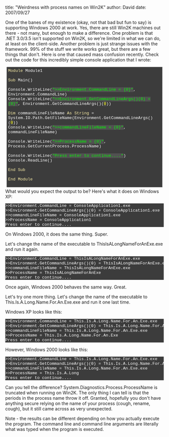 
title: "Weirdness with process names on Win2K"
author: David
date: 2007/09/27

One of the banes of my existence (okay, not that bad but fun to say) is supporting Windows 2000 at work. Yes, there are still Win2K machines out there - not many, but enough to make a difference. One problem is that .NET 3.0/3.5 isn't supported on Win2K, so we're limited in what we can do, at least on the client-side. Another problem is just strange issues with the framework. 99% of the stuff we write works great, but there are a few things that don't. 
Here is one that caused mass confusion recently. 
Check out the code for this incredibly simple console application that I wrote: <div style="border-right: rgb(221,221,221) 1px dotted; padding-right: 4px; border-top: rgb(221,221,221) 1px dotted; padding-left: 4px; font-size: small; background: rgb(60,60,60); padding-bottom: 4px; margin: 4px; border-left: rgb(221,221,221) 1px dotted; color: rgb(255,255,255); padding-top: 4px; border-bottom: rgb(221,221,221) 1px dotted; font-family: consolas,'Courier New',courier,monospace">
<span style="color: #fef1a9">Module</span> <span style="color: white">Module1</span><br><br><span style="color: #fef1a9">Sub</span> <span style="color: white">Main</span>()<br><br><span style="color: white">Console</span>.<span style="color: white">WriteLine</span>(<span style="background: #515151; color: lime">"&gt;&gt;Environment.CommandLine = {0}"</span>, <span style="color: white">Environment</span>.<span style="color: white">CommandLine</span>)<br><span style="color: white">Console</span>.<span style="color: white">WriteLine</span>(<span style="background: #515151; color: lime">"&gt;&gt;Environment.GetCommandLineArgs()(0) = {0}"</span>, <span style="color: white">Environment</span>.<span style="color: white">GetCommandLineArgs</span>()(<span style="background: #515151; color: yellow">0</span>))<br><br><span style="color: #fef1a9">Dim</span> <span style="color: white">commandLineFileName</span> <span style="color: #fef1a9">As</span> <span style="color: #fef1a9">String</span> = <span style="color: white">System</span>.<span style="color: white">IO</span>.<span style="color: white">Path</span>.<span style="color: white">GetFileName</span>(<span style="color: white">Environment</span>.<span style="color: white">GetCommandLineArgs</span>()(<span style="background: #515151; color: yellow">0</span>))<br><span style="color: white">Console</span>.<span style="color: white">WriteLine</span>(<span style="background: #515151; color: lime">"&gt;&gt;commandLineFileName = {0}"</span>, <span style="color: white">commandLineFileName</span>)<br><br><span style="color: white">Console</span>.<span style="color: white">WriteLine</span>(<span style="background: #515151; color: lime">"&gt;&gt;ProcessName = {0}"</span>, <span style="color: white">Process</span>.<span style="color: white">GetCurrentProcess</span>.<span style="color: white">ProcessName</span>)<br><br><span style="color: white">Console</span>.<span style="color: white">WriteLine</span>(<span style="background: #515151; color: lime">"Press enter to continue...."</span>)<br><span style="color: white">Console</span>.<span style="color: white">ReadLine</span>()<br><br><span style="color: #fef1a9">End</span> <span style="color: #fef1a9">Sub</span><br><br><span style="color: #fef1a9">End</span> <span style="color: #fef1a9">Module</span><br>
</div> 
What would you expect the output to be? 
Here's what it does on Windows XP:
<pre style="font-size: small; background: rgb(60,60,60); color: rgb(255,255,255); font-family: consolas,'Courier New',courier,monospace">&gt;&gt;Environment.CommandLine = ConsoleApplication1.exe
&gt;&gt;Environment.GetCommandLineArgs()(0) = ConsoleApplication1.exe
&gt;&gt;commandLineFileName = ConsoleApplication1.exe
&gt;&gt;ProcessName = ConsoleApplication1
Press enter to continue.... 
</pre>

On Windows 2000, it does the same thing. Super.

Let's change the name of the executable to ThisIsALongNameForAnExe.exe and run it again.
<pre style="font-size: small; background: rgb(60,60,60); color: rgb(255,255,255); font-family: consolas,'Courier New',courier,monospace">&gt;&gt;Environment.CommandLine = ThisIsALongNameForAnExe.exe
&gt;&gt;Environment.GetCommandLineArgs()(0) = ThisIsALongNameForAnExe.exe
&gt;&gt;commandLineFileName = ThisIsALongNameForAnExe.exe
&gt;&gt;ProcessName = ThisIsALongNameForAnExe
Press enter to continue.... 
</pre>

Once again, Windows 2000 behaves the same way. Great. 


Let's try one more thing. Let's change the name of the executable to This.Is.A.Long.Name.For.An.Exe.exe and run it one last time. 


Windows XP looks like this:
<pre style="font-size: small; background: rgb(60,60,60); color: rgb(255,255,255); font-family: consolas,'Courier New',courier,monospace">&gt;&gt;Environment.CommandLine = This.Is.A.Long.Name.For.An.Exe.exe
&gt;&gt;Environment.GetCommandLineArgs()(0) = This.Is.A.Long.Name.For.An.Exe.exe
&gt;&gt;commandLineFileName = This.Is.A.Long.Name.For.An.Exe.exe
&gt;&gt;ProcessName = This.Is.A.Long.Name.For.An.Exe
Press enter to continue.... 
</pre>

However, Windows 2000 looks like this:
<pre style="font-size: small; background: rgb(60,60,60); color: rgb(255,255,255); font-family: consolas,'Courier New',courier,monospace">&gt;&gt;Environment.CommandLine = This.Is.A.Long.Name.For.An.Exe.exe
&gt;&gt;Environment.GetCommandLineArgs()(0) = This.Is.A.Long.Name.For.An.Exe.exe
&gt;&gt;commandLineFileName = This.Is.A.Long.Name.For.An.Exe.exe
&gt;&gt;ProcessName = This.Is.A.Long
Press enter to continue.... 
</pre>

Can you tell the difference? System.Diagnostics.Process.ProcessName is truncated when running on Win2K. The only thing I can tell is that the periods in the process name throw it off. Granted, hopefully you don't have anything secure relying on the name of your process (cough, rename, cough), but it still came across as very unexpected.

Note - the results can be different depending on how you actually execute the program. The command line and command line arguments are literally what was typed when the program is executed.
